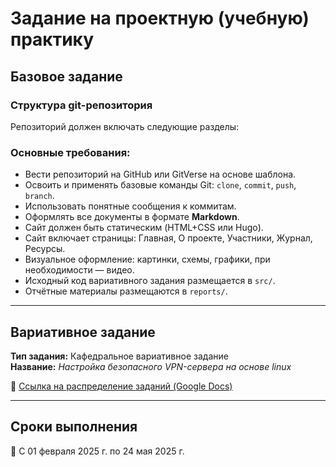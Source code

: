 # Задание на проектную (учебную) практику

## Базовое задание

### Структура git-репозитория

Репозиторий должен включать следующие разделы:

### Основные требования:

- Вести репозиторий на GitHub или GitVerse на основе шаблона.
- Освоить и применять базовые команды Git: `clone`, `commit`, `push`, `branch`.
- Использовать понятные сообщения к коммитам.
- Оформлять все документы в формате **Markdown**.
- Сайт должен быть статическим (HTML+CSS или Hugo).
- Сайт включает страницы: Главная, О проекте, Участники, Журнал, Ресурсы.
- Визуальное оформление: картинки, схемы, графики, при необходимости — видео.
- Исходный код вариативного задания размещается в `src/`.
- Отчётные материалы размещаются в `reports/`.

---

## Вариативное задание

**Тип задания:** Кафедральное вариативное задание  
**Название:** *Настройка безопасного VPN-сервера на основе linux*

🔗 [Ссылка на распределение заданий (Google Docs)](https://docs.google.com/spreadsheets/d/e/2PACX-1vR_ZtqySS-Ozp3H3QZ-lBXXGKoroBFBGBPDlAVYCCwt2a9QvgdBblzaPhEJHrJ2PwCZ3YUY48_EOG-C/pubhtml?gid=1547202353&single=true)

---

## Сроки выполнения

📅 С 01 февраля 2025 г. по 24 мая 2025 г.
